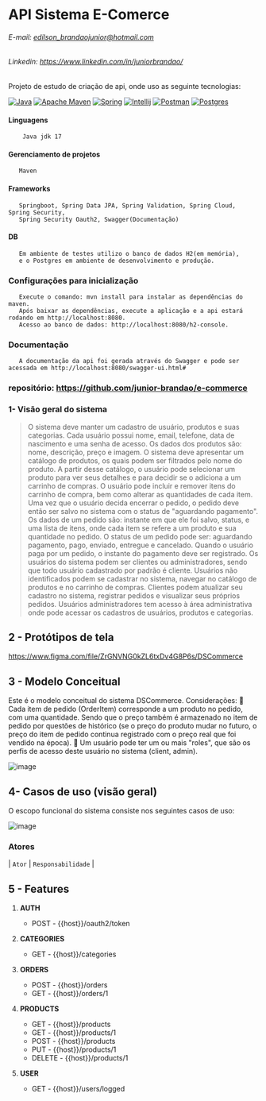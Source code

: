 # API Sistema E-Comerce

###### E-mail: <edilson_brandaojunior@hotmail.com>

###### Linkedin: <https://www.linkedin.com/in/juniorbrandao/>

 Projeto de estudo de criação de api, onde uso as seguinte tecnologias:

[![Java](https://img.shields.io/badge/Oracle-F80000?style=for-the-badge&logo=oracle&logoColor=black)](https://www.oracle.com/java/technologies/javase/jdk17-archive-downloads.html)
[![Apache Maven](https://img.shields.io/badge/apache_maven-C71A36?style=for-the-badge&logo=apachemaven&logoColor=white)](https://maven.apache.org/)
[![Spring](https://img.shields.io/badge/Spring-6DB33F?style=for-the-badge&logo=spring&logoColor=white)](https://spring.io/projects/spring-boot)
[![Intellij](https://img.shields.io/badge/IntelliJ_IDEA-000000.svg?style=for-the-badge&logo=intellij-idea&logoColor=white)](https://www.jetbrains.com/pt-br/idea//)
[![Postman](https://img.shields.io/badge/Postman-FF6C37?style=for-the-badge&logo=Postman&logoColor=white)](https://www.postman.com/)
[![Postgres](https://img.shields.io/badge/PostgreSQL-316192?style=for-the-badge&logo=postgresql&logoColor=white)](https://www.postgresql.org/)

#### Linguagens

        Java jdk 17 

#### Gerenciamento de projetos

       Maven

#### Frameworks

       Springboot, Spring Data JPA, Spring Validation, Spring Cloud, Spring Security, 
       Spring Security Oauth2, Swagger(Documentação)

#### DB

       Em ambiente de testes utilizo o banco de dados H2(em memória),
       e o Postgres em ambiente de desenvolvimento e produção.

### Configurações para inicialização

       Execute o comando: mvn install para instalar as dependências do maven.
       Após baixar as dependências, execute a aplicação e a api estará rodando em http://localhost:8080.
       Acesso ao banco de dados: http://localhost:8080/h2-console.

### Documentação

       A documentação da api foi gerada através do Swagger e pode ser acessada em http://localhost:8080/swagger-ui.html#

### repositório: <https://github.com/junior-brandao/e-commerce>

### 1- Visão geral do sistema
  >
  > O sistema deve manter um cadastro de usuário, produtos e suas categorias. Cada
   usuário possui nome, email, telefone, data de nascimento e uma senha de acesso. Os
   dados dos produtos são: nome, descrição, preço e imagem. O sistema deve apresentar
   um catálogo de produtos, os quais podem ser filtrados pelo nome do produto. A partir
   desse catálogo, o usuário pode selecionar um produto para ver seus detalhes e para
   decidir se o adiciona a um carrinho de compras. O usuário pode incluir e remover itens
   do carrinho de compra, bem como alterar as quantidades de cada item. Uma vez que o
   usuário decida encerrar o pedido, o pedido deve então ser salvo no sistema com o status
   de "aguardando pagamento". Os dados de um pedido são: instante em que ele foi salvo,
   status, e uma lista de itens, onde cada item se refere a um produto e sua quantidade no
   pedido. O status de um pedido pode ser: aguardando pagamento, pago, enviado,
   entregue e cancelado. Quando o usuário paga por um pedido, o instante do pagamento
   deve ser registrado. Os usuários do sistema podem ser clientes ou administradores,
   sendo que todo usuário cadastrado por padrão é cliente. Usuários não identificados
   podem se cadastrar no sistema, navegar no catálogo de produtos e no carrinho de
   compras. Clientes podem atualizar seu cadastro no sistema, registrar pedidos e visualizar
   seus próprios pedidos. Usuários administradores tem acesso à área administrativa onde
   pode acessar os cadastros de usuários, produtos e categorias.

## 2 - Protótipos de tela

<https://www.figma.com/file/ZrGNVNG0kZL6txDv4G8P6s/DSCommerce>

## 3 - Modelo Conceitual

Este é o modelo conceitual do sistema DSCommerce. Considerações:
   Cada item de pedido (OrderItem) corresponde a um produto no pedido, com uma
quantidade. Sendo que o preço também é armazenado no item de pedido por
questões de histórico (se o preço do produto mudar no futuro, o preço do item de
pedido continua registrado com o preço real que foi vendido na época).
   Um usuário pode ter um ou mais "roles", que são os perfis de acesso deste usuário
no sistema (client, admin).

![image](https://github.com/junior-brandao/e-commerce/assets/140202509/6ad23843-fccc-4735-a71f-a98cb470d092)

## 4- Casos de uso (visão geral)

O escopo funcional do sistema consiste nos seguintes casos de uso:

![image](https://github.com/junior-brandao/e-commerce/assets/140202509/2ed5d20d-f271-4c28-83fc-6047ec321a5d)

### Atores

| `Ator` | `Responsabilidade`      |

## 5 - Features

 1. **AUTH**
    - POST - {{host}}/oauth2/token

 2. **CATEGORIES**
    - GET - {{host}}/categories

 3. **ORDERS**
    - POST - {{host}}/orders
    - GET - {{host}}/orders/1

 4. **PRODUCTS**
    - GET - {{host}}/products
    - GET - {{host}}/products/1
    - POST - {{host}}/products
    - PUT - {{host}}/products/1
    - DELETE - {{host}}/products/1

 5. **USER**
    - GET - {{host}}/users/logged
